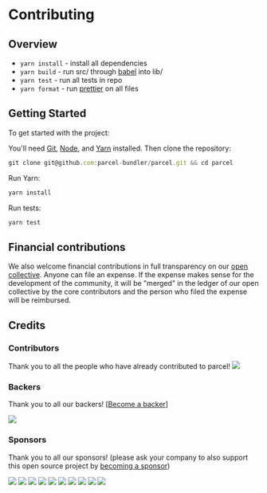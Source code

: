 # Contributing

## Overview

* `yarn install` - install all dependencies
* `yarn build` - run src/ through [babel] into lib/
* `yarn test` - run all tests in repo
* `yarn format` - run [prettier] on all files

## Getting Started

To get started with the project:

You'll need [Git], [Node], and [Yarn] installed. Then clone the repository:

```js
git clone git@github.com:parcel-bundler/parcel.git && cd parcel
```

Run Yarn:

```js
yarn install
```

Run tests:

```js
yarn test
```

[babel]: http://babeljs.io/
[prettier]: https://prettier.io/
[git]: https://git-scm.com/
[node]: https://nodejs.org/
[yarn]: https://yarnpkg.com/


## Financial contributions

We also welcome financial contributions in full transparency on our [open collective](https://opencollective.com/parcel).
Anyone can file an expense. If the expense makes sense for the development of the community, it will be "merged" in the ledger of our open collective by the core contributors and the person who filed the expense will be reimbursed.


## Credits


### Contributors

Thank you to all the people who have already contributed to parcel!
<a href="graphs/contributors"><img src="https://opencollective.com/parcel/contributors.svg?width=890" /></a>


### Backers

Thank you to all our backers! [[Become a backer](https://opencollective.com/parcel#backer)]

<a href="https://opencollective.com/parcel#backers" target="_blank"><img src="https://opencollective.com/parcel/backers.svg?width=890"></a>


### Sponsors

Thank you to all our sponsors! (please ask your company to also support this open source project by [becoming a sponsor](https://opencollective.com/parcel#sponsor))

<a href="https://opencollective.com/parcel/sponsor/0/website" target="_blank"><img src="https://opencollective.com/parcel/sponsor/0/avatar.svg"></a>
<a href="https://opencollective.com/parcel/sponsor/1/website" target="_blank"><img src="https://opencollective.com/parcel/sponsor/1/avatar.svg"></a>
<a href="https://opencollective.com/parcel/sponsor/2/website" target="_blank"><img src="https://opencollective.com/parcel/sponsor/2/avatar.svg"></a>
<a href="https://opencollective.com/parcel/sponsor/3/website" target="_blank"><img src="https://opencollective.com/parcel/sponsor/3/avatar.svg"></a>
<a href="https://opencollective.com/parcel/sponsor/4/website" target="_blank"><img src="https://opencollective.com/parcel/sponsor/4/avatar.svg"></a>
<a href="https://opencollective.com/parcel/sponsor/5/website" target="_blank"><img src="https://opencollective.com/parcel/sponsor/5/avatar.svg"></a>
<a href="https://opencollective.com/parcel/sponsor/6/website" target="_blank"><img src="https://opencollective.com/parcel/sponsor/6/avatar.svg"></a>
<a href="https://opencollective.com/parcel/sponsor/7/website" target="_blank"><img src="https://opencollective.com/parcel/sponsor/7/avatar.svg"></a>
<a href="https://opencollective.com/parcel/sponsor/8/website" target="_blank"><img src="https://opencollective.com/parcel/sponsor/8/avatar.svg"></a>
<a href="https://opencollective.com/parcel/sponsor/9/website" target="_blank"><img src="https://opencollective.com/parcel/sponsor/9/avatar.svg"></a>